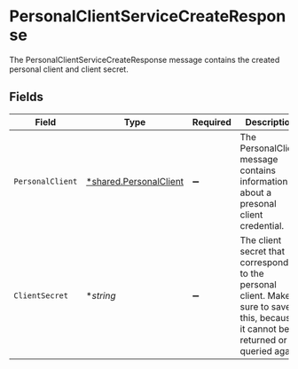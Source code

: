 # PersonalClientServiceCreateResponse

The PersonalClientServiceCreateResponse message contains the created personal client and client secret.


## Fields

| Field                                                                                                                              | Type                                                                                                                               | Required                                                                                                                           | Description                                                                                                                        |
| ---------------------------------------------------------------------------------------------------------------------------------- | ---------------------------------------------------------------------------------------------------------------------------------- | ---------------------------------------------------------------------------------------------------------------------------------- | ---------------------------------------------------------------------------------------------------------------------------------- |
| `PersonalClient`                                                                                                                   | [*shared.PersonalClient](../../../pkg/models/shared/personalclient.md)                                                             | :heavy_minus_sign:                                                                                                                 | The PersonalClient message contains information about a presonal client credential.                                                |
| `ClientSecret`                                                                                                                     | **string*                                                                                                                          | :heavy_minus_sign:                                                                                                                 | The client secret that corresponds to the personal client. Make sure to save this, because it cannot be returned or queried again. |